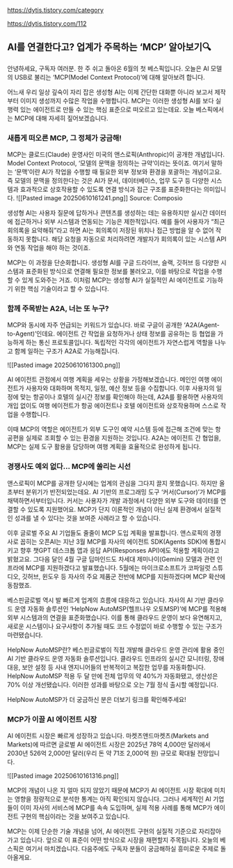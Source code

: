 https://dytis.tistory.com/category

https://dytis.tistory.com/112



## AI를 연결한다고? 업계가 주목하는 ‘MCP’ 알아보기🔍

안녕하세요, 구독자 여러분. 한 주 쉬고 돌아온 6월의 첫 베스픽입니다. 오늘은 AI 모델의 USB로 불리는 ‘MCP(Model Context Protocol)’에 대해 알아보려 합니다. 

어느새 우리 일상 깊숙이 자리 잡은 생성형 AI는 이제 간단한 대화뿐 아니라 보고서 제작부터 이미지 생성까지 수많은 작업을 수행합니다. MCP는 이러한 생성형 AI를 보다 실행력 있는 에이전트로 만들 수 있는 핵심 표준으로 떠오르고 있는데요. 오늘 베스픽에서는 MCP에 대해 자세히 짚어보겠습니다.

### 새롭게 떠오른 MCP, 그 정체가 궁금해!

MCP는 클로드(Claude) 운영사인 미국의 앤스로픽(Anthropic)이 공개한 개념입니다. Model Context Protocol, ‘모델의 문맥을 정의하는 규약’이라는 뜻이죠. 여기서 말하는 ‘문맥’이란 AI가 작업을 수행할 때 필요한 외부 정보와 환경을 포괄하는 개념이고요. 즉 모델의 문맥을 정의한다는 것은 AI가 문서, 데이터베이스, 업무 도구 등 다양한 시스템과 효과적으로 상호작용할 수 있도록 연결 방식과 접근 구조를 표준화한다는 의미입니다.
![[Pasted image 20250610161241.png]]
Source: Composio

생성형 AI는 사용자 질문에 답하거나 콘텐츠를 생성하는 데는 유용하지만 실시간 데이터에 접근하거나 외부 시스템과 연동되는 기능은 제한적입니다. 예를 들어 사용자가 “최근 회의록을 요약해줘”라고 하면 AI는 회의록이 저장된 위치나 접근 방법을 알 수 없어 작동하지 못합니다. 해당 요청을 자동으로 처리하려면 개발자가 회의록이 있는 시스템 API와 연동 작업을 해야 하는 것이죠.

MCP는 이 과정을 단순화합니다. 생성형 AI를 구글 드라이브, 슬랙, 깃허브 등 다양한 시스템과 표준화된 방식으로 연결해 필요한 정보를 불러오고, 이를 바탕으로 작업을 수행할 수 있게 도와주는 거죠. 이처럼 MCP는 생성형 AI가 실질적인 AI 에이전트로 기능하기 위한 핵심 기술이라고 할 수 있습니다.

### 함께 주목받는 A2A, 너는 또 누구?

MCP와 동시에 자주 언급되는 키워드가 있습니다. 바로 구글이 공개한 ‘A2A(Agent-to-Agent)’인데요. 에이전트 간 작업을 요청하거나 상태 정보를 공유하는 등 협업을 가능하게 하는 통신 프로토콜입니다. 독립적인 각각의 에이전트가 자연스럽게 역할을 나누고 함께 일하는 구조가 A2A로 가능해집니다.


![[Pasted image 20250610161300.png]]

AI 에이전트 관점에서 여행 계획을 세우는 상황을 가정해보겠습니다. 메인인 여행 에이전트가 사용자와 대화하며 목적지, 일정, 예산 정보 등을 수집합니다. 이후 사용자의 일정에 맞는 항공이나 호텔의 실시간 정보를 확인해야 하는데, A2A를 활용하면 사용자의 개입 없이도 여행 에이전트가 항공 에이전트나 호텔 에이전트와 상호작용하며 스스로 작업을 수행합니다.

이때 MCP의 역할은 에이전트가 외부 도구인 예약 시스템 등에 접근해 조건에 맞는 항공편을 실제로 조회할 수 있는 환경을 지원하는 것입니다. A2A는 에이전트 간 협업을, MCP는 실제 도구 활용을 담당하며 여행 계획을 효율적으로 완성하게 됩니다.

### 경쟁사도 예외 없다… MCP에 쏠리는 시선

앤스로픽이 MCP를 공개한 당시에는 업계의 관심을 그다지 끌지 못했습니다. 하지만 올 초부터 분위기가 반전되었는데요. AI 기반의 프로그래밍 도구 ‘커서(Cursor)’가 MCP를 채택하면서부터입니다. 커서는 사용자가 개발 과정에서 다양한 외부 도구와 데이터를 연결할 수 있도록 지원했어요. MCP가 단지 이론적인 개념이 아닌 실제 환경에서 실질적인 성과를 낼 수 있다는 것을 보여준 사례라고 할 수 있습니다.

이후 글로벌 주요 AI 기업들도 줄줄이 MCP 도입 계획을 발표합니다. 앤스로픽의 경쟁사로 꼽히는 오픈AI는 지난 3월 MCP를 자사의 에이전트 SDK(Agents SDK)에 통합시키고 향후 챗GPT 데스크톱 앱과 응답 API(Responses API)에도 적용할 계획이라고 밝혔고요. 그다음 달인 4월 구글 딥마인드도 차세대 제미나이(Gemini) 모델과 관련 인프라에 MCP를 지원하겠다고 발표했습니다. 5월에는 마이크로소프트가 코파일럿 스튜디오, 깃허브, 윈도우 등 자사의 주요 제품군 전반에 MCP를 지원하겠다며 MCP 확산에 동참했죠.



베스핀글로벌 역시 발 빠르게 업계의 흐름에 대응하고 있습니다. 자사의 AI 기반 클라우드 운영 자동화 솔루션인 ‘HelpNow AutoMSP(헬프나우 오토MSP)’에 MCP를 적용해 외부 시스템과의 연결을 표준화했습니다. 이를 통해 클라우드 운영이 보다 유연해지고, 새로운 시스템이나 요구사항이 추가될 때도 코드 수정없이 바로 수행할 수 있는 구조가 마련됐습니다.


HelpNow AutoMSP란?
베스핀글로벌이 직접 개발해 클라우드 운영 관리에 활용 중인 AI 기반 클라우드 운영 자동화 솔루션입니다. 클라우드 인프라의 실시간 모니터링, 장애 대응, 보안 설정 등 사내 엔지니어들의 반복적이고 복잡한 업무를 자동화합니다. HelpNow AutoMSP 적용 두 달 만에 전체 업무의 약 40%가 자동화됐고, 생산성은 70% 이상 개선됐습니다. 이러한 성과를 바탕으로 오는 7월 정식 출시할 예정입니다.

HelpNow AutoMSP가 더 궁금하신 분은 더보기 링크를 확인해주세요!

### MCP가 이끌 AI 에이전트 시장

AI 에이전트 시장은 빠르게 성장하고 있습니다. 마켓츠앤드마켓츠(Markets and Markets)에 따르면 글로벌 AI 에이전트 시장은 2025년 78억 4,000만 달러에서 2030년 526억 2,000만 달러(우리 돈 약 71조 2,000억 원) 규모로 확대될 전망입니다.

![[Pasted image 20250610161316.png]]

MCP의 개념이 나온 지 얼마 되지 않았기 때문에 MCP가 AI 에이전트 시장 확대에 미치는 영향을 정량적으로 분석한 통계는 아직 확인되지 않습니다. 그러나 세계적인 AI 기업들이 이미 자사의 서비스에 MCP를 속속 도입하며, 실제 적용 사례를 통해 MCP가 에이전트 구현의 핵심이라는 것을 보여주고 있습니다.

MCP는 이제 단순한 기술 개념을 넘어, AI 에이전트 구현의 실질적 기준으로 자리잡아가고 있습니다. 앞으로 이 표준이 어떤 방식으로 시장을 재편할지 주목됩니다.
오늘의 베스픽은 여기서 마치겠습니다. 다음주에도 구독자 분들이 궁금해하실 흥미로운 주제로 돌아올게요.